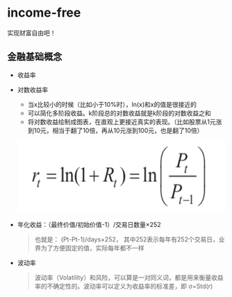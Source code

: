 # income-free

实现财富自由吧！

## 金融基础概念
- 收益率
- 对数收益率
  - 当x比较小的时候（比如小于10%时），ln(x)和x的值是很接近的
  - 可以简化多阶段收益。k阶段总的对数收益就是k阶段的对数收益之和
  - 将对数收益绘制成图表，在直观上更接近真实的表现。（比如股票从1元涨到10元，相当于翻了10倍，再从10元涨到100元，也是翻了10倍）

  ![image](images/对数收益率公式.png)

- 年化收益：（最终价值/初始价值-1）/交易日数量×252
  > 也就是： (Pt-Pt-1)/days×252， 其中252表示每年有252个交易日，业界为了方便固定的值，实际每年都不一样
  > 
- 波动率
  > 波动率（Volatility）和风险，可以算是一对同义词，都是用来衡量收益率的不确定性的。波动率可以定义为收益率的标准差，即 σ=Std(r)
  
